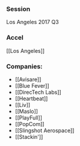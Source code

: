 
### Session
Los Angeles 2017 Q3

### Accel
[[Los Angeles]]

### Companies:
- [[Avisare]]
- [[Blue Fever]]
- [[DirecTech Labs]]
- [[Heartbeat]]
- [[Liv]]
- [[Maslo]]
- [[PlayFull]]
- [[PopCom]]
- [[Slingshot Aerospace]]
- [[Stackin']]



